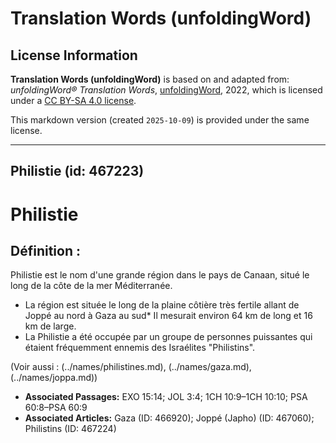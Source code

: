 # Translation Words (unfoldingWord)

## License Information

**Translation Words (unfoldingWord)** is based on and adapted from: _unfoldingWord® Translation Words_, [unfoldingWord](https://unfoldingword.org/utw), 2022, which is licensed under a [CC BY-SA 4.0 license](https://creativecommons.org/licenses/by-sa/4.0/legalcode.en).

This markdown version (created `2025-10-09`) is provided under the same license.



--------------------------------

## Philistie (id: 467223)

Philistie
=========

Définition :
------------

Philistie est le nom d'une grande région dans le pays de Canaan, situé le long de la côte de la mer Méditerranée.

* La région est située le long de la plaine côtière très fertile allant de Joppé au nord à Gaza au sud\* Il mesurait environ 64 km de long et 16 km de large.
* La Philistie a été occupée par un groupe de personnes puissantes qui étaient fréquemment ennemis des Israélites "Philistins".

(Voir aussi : (../names/philistines.md), (../names/gaza.md), (../names/joppa.md))

* **Associated Passages:** EXO 15:14; JOL 3:4; 1CH 10:9–1CH 10:10; PSA 60:8–PSA 60:9
* **Associated Articles:** Gaza (ID: 466920); Joppé (Japho) (ID: 467060); Philistins (ID: 467224)

